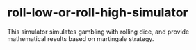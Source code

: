 # roll-low-or-roll-high-simulator

This simulator simulates gambling with rolling dice, and provide mathematical results based on martingale strategy.
